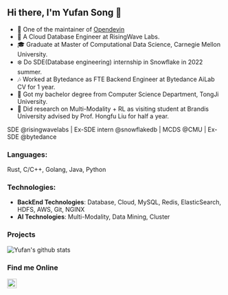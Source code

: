 ## Hi there, I'm Yufan Song 👋

* 🤖️ One of the maintainer of [Opendevin](https://github.com/OpenDevin/OpenDevin)
* 🌊 A Cloud Database Engineer at RisingWave Labs.
* 🎓 Graduate at Master of Computational Data Science, Carnegie Mellon University.
* ❄️ Do SDE(Database engineering) internship in Snowflake in 2022 summer. 
* 🎶 Worked at Bytedance as FTE Backend Engineer at Bytedance AiLab CV for 1 year.
* 🏫 Got my bachelor degree from Computer Science Department, TongJi University.
* 🔬 Did research on Multi-Modality + RL as visiting student at Brandis University advised by Prof. Hongfu Liu for half a year.

SDE @risingwavelabs | Ex-SDE intern @snowflakedb | MCDS @CMU  | Ex-SDE @bytedance

### Languages:

Rust, C/C++, Golang, Java, Python

### Technologies:

* **BackEnd Technologies**: Database, Cloud, MySQL, Redis, ElasticSearch, HDFS, AWS, Git, NGINX
* **AI Technologies**: Multi-Modality, Data Mining, Cluster

### Projects

<!--  ![Yufan's github stats](https://github-readme-stats.vercel.app/api?username=yufansong&count_private=true&show_icons=true)  -->

![Yufan's github stats](https://github-profile-trophy.vercel.app/?username=yufansong)


### Find me Online

<a href="https://www.linkedin.com/in/yufansong/">
  <img align="left" alt="yufansong | LinkedIn" width="22px" src="https://cdn.jsdelivr.net/npm/simple-icons@v3/icons/linkedin.svg"/>
</a>

